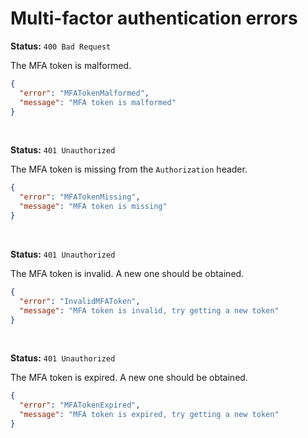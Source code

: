 # Multi-factor authentication errors

**Status:** `400 Bad Request`

The MFA token is malformed.

```json
{
  "error": "MFATokenMalformed",
  "message": "MFA token is malformed"
}
```

<br/>

**Status:** `401 Unauthorized`

The MFA token is missing from the `Authorization` header.

```json
{
  "error": "MFATokenMissing",
  "message": "MFA token is missing"
}
```

<br/>

**Status:** `401 Unauthorized`

The MFA token is invalid. A new one should be obtained.

```json
{
  "error": "InvalidMFAToken",
  "message": "MFA token is invalid, try getting a new token"
}
```

<br/>

**Status:** `401 Unauthorized`

The MFA token is expired. A new one should be obtained.

```json
{
  "error": "MFATokenExpired",
  "message": "MFA token is expired, try getting a new token"
}
```
